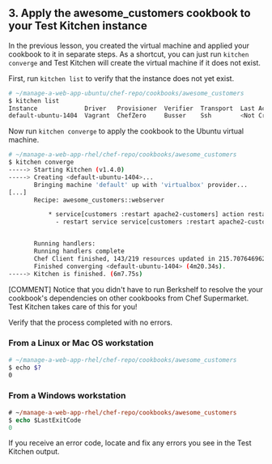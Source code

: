 ## 3. Apply the awesome_customers cookbook to your Test Kitchen instance

In the previous lesson, you created the virtual machine and applied your cookbook to it in separate steps. As a shortcut, you can just run `kitchen converge` and Test Kitchen will create the virtual machine if it does not exist.

First, run `kitchen list` to verify that the instance does not yet exist.

```bash
# ~/manage-a-web-app-ubuntu/chef-repo/cookbooks/awesome_customers
$ kitchen list
Instance             Driver   Provisioner  Verifier  Transport  Last Action
default-ubuntu-1404  Vagrant  ChefZero     Busser    Ssh        <Not Created>
```

Now run `kitchen converge` to apply the cookbook to the Ubuntu virtual machine.

```bash
# ~/manage-a-web-app-rhel/chef-repo/cookbooks/awesome_customers
$ kitchen converge
-----> Starting Kitchen (v1.4.0)
-----> Creating <default-ubuntu-1404>...
       Bringing machine 'default' up with 'virtualbox' provider...
[...]
       Recipe: awesome_customers::webserver

           * service[customers :restart apache2-customers] action restart
             - restart service service[customers :restart apache2-customers]


       Running handlers:
       Running handlers complete
       Chef Client finished, 143/219 resources updated in 215.707646962 seconds
       Finished converging <default-ubuntu-1404> (4m20.34s).
-----> Kitchen is finished. (6m7.75s)
```

[COMMENT] Notice that you didn't have to run Berkshelf to resolve the your cookbook's dependencies on other cookbooks from Chef Supermarket. Test Kitchen takes care of this for you!

Verify that the process completed with no errors.

### From a Linux or Mac OS workstation

```bash
# ~/manage-a-web-app-rhel/chef-repo/cookbooks/awesome_customers
$ echo $?
0
```

### From a Windows workstation

```ps
# ~/manage-a-web-app-rhel/chef-repo/cookbooks/awesome_customers
$ echo $LastExitCode
0
```

If you receive an error code, locate and fix any errors you see in the Test Kitchen output.
